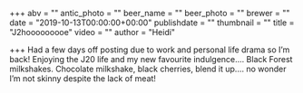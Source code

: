 +++
abv = ""
antic_photo = ""
beer_name = ""
beer_photo = ""
brewer = ""
date = "2019-10-13T00:00:00+00:00"
publishdate = ""
thumbnail = ""
title = "J2hooooooooe"
video = ""
author = "Heidi"

+++
Had a few days off posting due to work and personal life drama so I’m back! Enjoying the J20 life and my new favourite indulgence.... Black Forest milkshakes. Chocolate milkshake, black cherries, blend it up.... no wonder I’m not skinny despite the lack of meat!